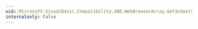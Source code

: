 ```yaml
---
uid: Microsoft.VisualBasic.Compatibility.VB6.WebBrowserArray.GetIndex(System.Windows.Forms.WebBrowser)
internalonly: False
---
```

